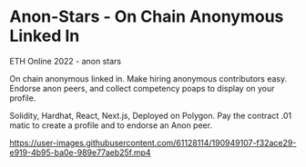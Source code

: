 # Anon-Stars - On Chain Anonymous Linked In 
ETH Online 2022 - anon stars

On chain anonymous linked in. Make hiring anonymous contributors easy. Endorse anon peers, and collect competency poaps to display on your profile. 

Solidity, Hardhat, React, Next.js, Deployed on Polygon. Pay the contract .01 matic to create a profile and to endorse an Anon peer.



https://user-images.githubusercontent.com/61128114/190949107-f32ace29-e919-4b95-ba0e-989e77aeb25f.mp4

